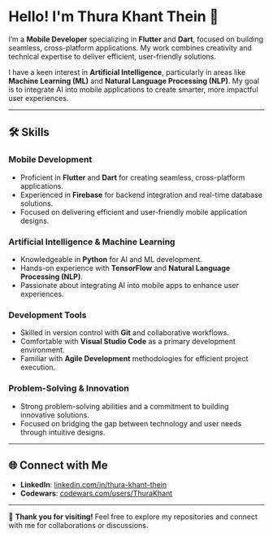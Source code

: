 # Hello! I'm Thura Khant Thein 👋

I’m a **Mobile Developer** specializing in **Flutter** and **Dart**, focused on building seamless, cross-platform applications. My work combines creativity and technical expertise to deliver efficient, user-friendly solutions.

I have a keen interest in **Artificial Intelligence**, particularly in areas like **Machine Learning (ML)** and **Natural Language Processing (NLP)**. My goal is to integrate AI into mobile applications to create smarter, more impactful user experiences.

---

## 🛠️ **Skills**

### **Mobile Development**
- Proficient in **Flutter** and **Dart** for creating seamless, cross-platform applications.
- Experienced in **Firebase** for backend integration and real-time database solutions.
- Focused on delivering efficient and user-friendly mobile application designs.

### **Artificial Intelligence & Machine Learning**
- Knowledgeable in **Python** for AI and ML development.
- Hands-on experience with **TensorFlow** and **Natural Language Processing (NLP)**.
- Passionate about integrating AI into mobile apps to enhance user experiences.

### **Development Tools**
- Skilled in version control with **Git** and collaborative workflows.
- Comfortable with **Visual Studio Code** as a primary development environment.
- Familiar with **Agile Development** methodologies for efficient project execution.

### **Problem-Solving & Innovation**
- Strong problem-solving abilities and a commitment to building innovative solutions.
- Focused on bridging the gap between technology and user needs through intuitive designs.

---

## 🌐 **Connect with Me**

- **LinkedIn**: [linkedin.com/in/thura-khant-thein](https://www.linkedin.com/in/thura-khant-thein-3363311a7/)  
- **Codewars**: [codewars.com/users/ThuraKhant](https://www.codewars.com/users/ThuraKhant)

---

🙌 **Thank you for visiting!** Feel free to explore my repositories and connect with me for collaborations or discussions.

